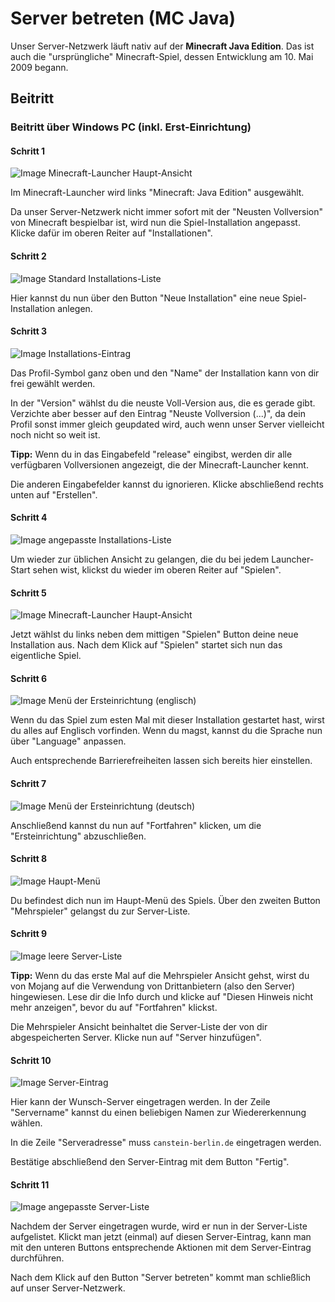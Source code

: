 # Server betreten (MC Java)
Unser Server-Netzwerk läuft nativ auf der **Minecraft Java Edition**. Das ist auch die "ursprüngliche" Minecraft-Spiel, dessen Entwicklung am 10. Mai 2009 begann.

## Beitritt

### Beitritt über Windows PC (inkl. Erst-Einrichtung)

#### Schritt 1
![Image Minecraft-Launcher Haupt-Ansicht](./images/Java_Join-1.png)

Im Minecraft-Launcher wird links "Minecraft: Java Edition" ausgewählt.

Da unser Server-Netzwerk nicht immer sofort mit der "Neusten Vollversion" von Minecraft bespielbar ist, wird nun die Spiel-Installation angepasst. Klicke dafür im oberen Reiter auf "Installationen".

#### Schritt 2
![Image Standard Installations-Liste](./images/Java_Join-2.png)

Hier kannst du nun über den Button "Neue Installation" eine neue Spiel-Installation anlegen.

#### Schritt 3
![Image Installations-Eintrag](./images/Java_Join-3.png)

Das Profil-Symbol ganz oben und den "Name" der Installation kann von dir frei gewählt werden.

In der "Version" wählst du die neuste Voll-Version aus, die es gerade gibt. Verzichte aber besser auf den Eintrag "Neuste Vollversion (...)", da dein Profil sonst immer gleich geupdated wird, auch wenn unser Server vielleicht noch nicht so weit ist.

**Tipp:** Wenn du in das Eingabefeld "release" eingibst, werden dir alle verfügbaren Vollversionen angezeigt, die der Minecraft-Launcher kennt.

Die anderen Eingabefelder kannst du ignorieren. Klicke abschließend rechts unten auf "Erstellen".

#### Schritt 4
![Image angepasste Installations-Liste](./images/Java_Join-4.png)

Um wieder zur üblichen Ansicht zu gelangen, die du bei jedem Launcher-Start sehen wist, klickst du wieder im oberen Reiter auf "Spielen".

#### Schritt 5
![Image Minecraft-Launcher Haupt-Ansicht](./images/Java_Join-5.png)

Jetzt wählst du links neben dem mittigen "Spielen" Button deine neue Installation aus. Nach dem Klick auf "Spielen" startet sich nun das eigentliche Spiel.

#### Schritt 6
![Image Menü der Ersteinrichtung (englisch)](./images/Java_Join-6.png)

Wenn du das Spiel zum esten Mal mit dieser Installation gestartet hast, wirst du alles auf Englisch vorfinden. Wenn du magst, kannst du die Sprache nun über "Language" anpassen.

Auch entsprechende Barrierefreiheiten lassen sich bereits hier einstellen.

#### Schritt 7
![Image Menü der Ersteinrichtung (deutsch)](./images/Java_Join-7.png)

Anschließend kannst du nun auf "Fortfahren" klicken, um die "Ersteinrichtung" abzuschließen.

#### Schritt 8
![Image Haupt-Menü](./images/Java_Join-8.png)

Du befindest dich nun im Haupt-Menü des Spiels. Über den zweiten Button "Mehrspieler" gelangst du zur Server-Liste.

#### Schritt 9
![Image leere Server-Liste](./images/Java_Join-9.png)

**Tipp:** Wenn du das erste Mal auf die Mehrspieler Ansicht gehst, wirst du von Mojang auf die Verwendung von Drittanbietern (also den Server) hingewiesen. Lese dir die Info durch und klicke auf "Diesen Hinweis nicht mehr anzeigen", bevor du auf "Fortfahren" klickst.

Die Mehrspieler Ansicht beinhaltet die Server-Liste der von dir abgespeicherten Server. Klicke nun auf "Server hinzufügen".

#### Schritt 10
![Image Server-Eintrag](./images/Java_Join-10.png)

Hier kann der Wunsch-Server eingetragen werden. In der Zeile "Servername" kannst du einen beliebigen Namen zur Wiedererkennung wählen.

In die Zeile "Serveradresse" muss `canstein-berlin.de` eingetragen werden.

Bestätige abschließend den Server-Eintrag mit dem Button "Fertig".

#### Schritt 11
![Image angepasste Server-Liste](./images/Java_Join-11.png)

Nachdem der Server eingetragen wurde, wird er nun in der Server-Liste aufgelistet. Klickt man jetzt (einmal) auf diesen Server-Eintrag, kann man mit den unteren Buttons entsprechende Aktionen mit dem Server-Eintrag durchführen.

Nach dem Klick auf den Button "Server betreten" kommt man schließlich auf unser Server-Netzwerk.